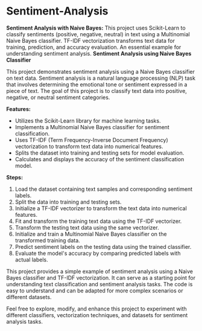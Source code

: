 # Sentiment-Analysis
**Sentiment Analysis with Naive Bayes:** This project uses Scikit-Learn to classify sentiments (positive, negative, neutral) in text using a Multinomial Naive Bayes classifier. TF-IDF vectorization transforms text data for training, prediction, and accuracy evaluation. An essential example for understanding sentiment analysis.
**Sentiment Analysis using Naive Bayes Classifier**

This project demonstrates sentiment analysis using a Naive Bayes classifier on text data. Sentiment analysis is a natural language processing (NLP) task that involves determining the emotional tone or sentiment expressed in a piece of text. The goal of this project is to classify text data into positive, negative, or neutral sentiment categories.

**Features:**
- Utilizes the Scikit-Learn library for machine learning tasks.
- Implements a Multinomial Naive Bayes classifier for sentiment classification.
- Uses TF-IDF (Term Frequency-Inverse Document Frequency) vectorization to transform text data into numerical features.
- Splits the dataset into training and testing sets for model evaluation.
- Calculates and displays the accuracy of the sentiment classification model.

**Steps:**
1. Load the dataset containing text samples and corresponding sentiment labels.
2. Split the data into training and testing sets.
3. Initialize a TF-IDF vectorizer to transform the text data into numerical features.
4. Fit and transform the training text data using the TF-IDF vectorizer.
5. Transform the testing text data using the same vectorizer.
6. Initialize and train a Multinomial Naive Bayes classifier on the transformed training data.
7. Predict sentiment labels on the testing data using the trained classifier.
8. Evaluate the model's accuracy by comparing predicted labels with actual labels.

This project provides a simple example of sentiment analysis using a Naive Bayes classifier and TF-IDF vectorization. It can serve as a starting point for understanding text classification and sentiment analysis tasks. The code is easy to understand and can be adapted for more complex scenarios or different datasets.

Feel free to explore, modify, and enhance this project to experiment with different classifiers, vectorization techniques, and datasets for sentiment analysis tasks.
